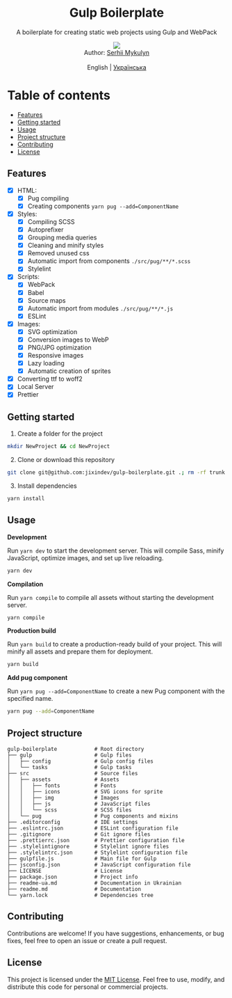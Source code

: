 <div align="center">
<h1>Gulp Boilerplate</h1>
<p>A boilerplate for creating static web projects using Gulp and WebPack</p>
<img src="https://img.shields.io/github/package-json/v/jixindev/gulp-boilerplate?style=for-the-badge&color=blue">

<br>
Author: <a href="https://mykulyn.com" target="_blank">Serhii Mykulyn</a>
<br>
<br>
English | <a href="/readme-ua.md">Українська</a>
</div>

# Table of contents

- [Features](#features)
- [Getting started](#getting-started)
- [Usage](#usage)
- [Project structure](#project-structure)
- [Contributing](#contributing)
- [License](#license)

## Features

- [x] HTML:
  - [x] Pug compiling
  - [x] Creating components `yarn pug --add=ComponentName`
- [x] Styles:
  - [x] Compiling SCSS
  - [x] Autoprefixer
  - [x] Grouping media queries
  - [x] Cleaning and minify styles
  - [x] Removed unused css
  - [x] Automatic import from components `./src/pug/**/*.scss`
  - [x] Stylelint
- [x] Scripts:
  - [x] WebPack
  - [x] Babel
  - [x] Source maps
  - [x] Automatic import from modules `./src/pug/**/*.js`
  - [x] ESLint
- [x] Images:
  - [x] SVG optimization
  - [x] Conversion images to WebP
  - [x] PNG/JPG optimization
  - [x] Responsive images
  - [x] Lazy loading
  - [x] Automatic creation of sprites
- [x] Converting ttf to woff2
- [x] Local Server
- [x] Prettier

## Getting started

1. Create a folder for the project

```bash
mkdir NewProject && cd NewProject
```

2. Clone or download this repository

```bash
git clone git@github.com:jixindev/gulp-boilerplate.git .; rm -rf trunk .git
```

3. Install dependencies

```bash
yarn install
```

## Usage

**Development**

Run `yarn dev` to start the development server. This will compile Sass, minify JavaScript, optimize images, and set up live reloading.

```bash
yarn dev
```

**Compilation**

Run `yarn compile` to compile all assets without starting the development server.

```bash
yarn compile
```

**Production build**

Run `yarn build` to create a production-ready build of your project. This will minify all assets and prepare them for deployment.

```bash
yarn build
```

**Add pug component**

Run `yarn pug --add=ComponentName` to create a new Pug component with the specified name.

```bash
yarn pug --add=ComponentName
```

## Project structure

```
gulp-boilerplate            # Root directory
├── gulp                    # Gulp files
│   ├── config              # Gulp config files
│   └── tasks               # Gulp tasks
├── src                     # Source files
│   ├── assets              # Assets
│   │   ├── fonts           # Fonts
│   │   ├── icons           # SVG icons for sprite
│   │   ├── img             # Images
│   │   ├── js              # JavaScript files
│   │   └── scss            # SCSS files
│   └── pug                 # Pug components and mixins
├── .editorconfig           # IDE settings
├── .eslintrc.json          # ESLint configuration file
├── .gitignore              # Git ignore files
├── .prettierrc.json        # Prettier configuration file
├── .stylelintignore        # Stylelint ignore files
├── .stylelintrc.json       # Stylelint configuration file
├── gulpfile.js             # Main file for Gulp
├── jsconfig.json           # JavaScript configuration file
├── LICENSE                 # License
├── package.json            # Project info
├── readme-ua.md            # Documentation in Ukrainian
├── readme.md               # Documentation
└── yarn.lock               # Dependencies tree
```

## Contributing

Contributions are welcome! If you have suggestions, enhancements, or bug fixes, feel free to open an issue or create a pull request.

## License

This project is licensed under the [MIT License](/LICENSE). Feel free to use, modify, and distribute this code for personal or commercial projects.
